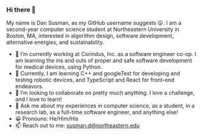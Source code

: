 ### Hi there 👋

My name is Dan Susman, as my GitHub username suggests 😛. I am a second-year computer science student at Northeastern University in Boston, MA, interested in algorithm design, software development, alternative energies, and sustainability.

- 🔭 I’m currently working at Corindus, Inc. as a software engineer co-op. I am learning the ins and outs of proper and safe software development for medical devices, using Python.
- 🌱 Currently, I am learning C++ and googleTest for developing and testing robotic devices, and TypeScript and React for front-end endeavors.
- 👯 I’m looking to collaborate on pretty much anything. I love a challenge, and I love to learn!
- 💬 Ask me about my experiences in computer science, as a student, in a research lab, as a full-time software engineer, and anything else!
- 😀 Pronouns: He/Him/His
- 📫 Reach out to me: susman.d@northeastern.edu
